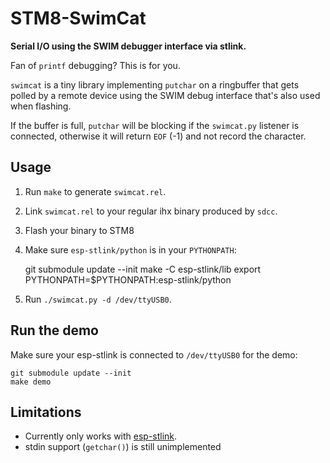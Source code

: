 # STM8-SwimCat

**Serial I/O using the SWIM debugger interface via stlink.**

Fan of `printf` debugging? This is for you.

`swimcat` is a tiny library implementing `putchar` on a ringbuffer that gets
polled by a remote device using the SWIM debug interface that's also used
when flashing.

If the buffer is full, `putchar` will be blocking if the `swimcat.py` listener
is connected, otherwise it will return `EOF` (-1) and not record the character.

## Usage

1. Run `make` to generate `swimcat.rel`.
2. Link `swimcat.rel` to your regular ihx binary produced by `sdcc`.
3. Flash your binary to STM8
4. Make sure `esp-stlink/python` is in your `PYTHONPATH`:

    git submodule update --init
    make -C esp-stlink/lib
    export PYTHONPATH=$PYTHONPATH:esp-stlink/python

5. Run `./swimcat.py -d /dev/ttyUSB0`.

## Run the demo

Make sure your esp-stlink is connected to `/dev/ttyUSB0` for the demo:

    git submodule update --init
    make demo

## Limitations

* Currently only works with [esp-stlink](https://github.com/rumpeltux/esp-stlink).
* stdin support (`getchar()`) is still unimplemented
